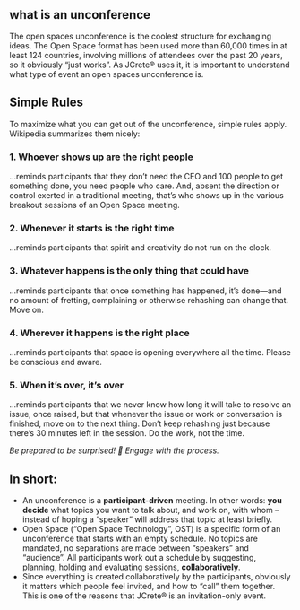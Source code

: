 # &nbsp;


## what is an unconference

The open spaces unconference is the coolest structure for exchanging ideas. The Open Space format has been used more than 60,000 times in at least 124 countries, involving millions of attendees over the past 20 years, so it obviously “just works”. As JCrete® uses it, it is important to understand what type of event an open spaces unconference is.

## Simple Rules

To maximize what you can get out of the unconference, simple rules apply. Wikipedia summarizes them nicely:

### 1. Whoever shows up are the right people

   …reminds participants that they don’t need the CEO and 100 people to get something done, you need people who care. And, absent the direction or control exerted in a traditional meeting, that’s who shows up in the various breakout sessions of an Open Space meeting.

### 2. Whenever it starts is the right time

   …reminds participants that spirit and creativity do not run on the clock.

### 3. Whatever happens is the only thing that could have

   …reminds participants that once something has happened, it’s done—and no amount of fretting, complaining or otherwise rehashing can change that. Move on.

### 4. Wherever it happens is the right place

   …reminds participants that space is opening everywhere all the time. Please be conscious and aware.

### 5. When it’s over, it’s over

   …reminds participants that we never know how long it will take to resolve an issue, once raised, but that whenever the issue or work or conversation is finished, move on to the next thing. Don’t keep rehashing just because there’s 30 minutes left in the session. Do the work, not the time.

_Be prepared to be surprised! 🙂 Engage with the process._

## In short:

* An unconference is a **participant-driven** meeting. In other words: **you decide** what topics you want to talk about, and work on, with whom – instead of hoping a “speaker” will address that topic at least briefly.
* Open Space (“Open Space Technology”, OST) is a specific form of an unconference that starts with an empty schedule. No topics are mandated, no separations are made between “speakers” and “audience”. All participants work out a schedule by suggesting, planning, holding and evaluating sessions, **collaboratively**.
* Since everything is created collaboratively by the participants, obviously it matters which people feel invited, and how to “call” them together. This is one of the reasons that JCrete® is an invitation-only event.
